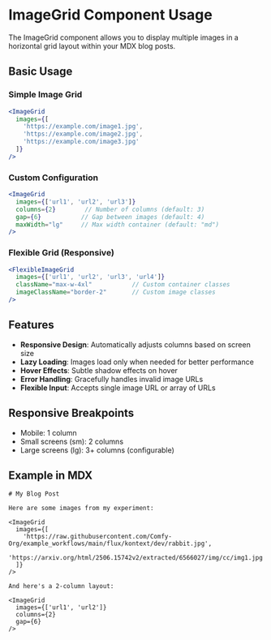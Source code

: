 # ImageGrid Component Usage

The ImageGrid component allows you to display multiple images in a horizontal grid layout within your MDX blog posts.

## Basic Usage

### Simple Image Grid
```jsx
<ImageGrid 
  images={[
    'https://example.com/image1.jpg',
    'https://example.com/image2.jpg',
    'https://example.com/image3.jpg'
  ]} 
/>
```

### Custom Configuration
```jsx
<ImageGrid 
  images={['url1', 'url2', 'url3']}
  columns={2}        // Number of columns (default: 3)
  gap={6}           // Gap between images (default: 4)
  maxWidth="lg"     // Max width container (default: "md")
/>
```

### Flexible Grid (Responsive)
```jsx
<FlexibleImageGrid 
  images={['url1', 'url2', 'url3', 'url4']}
  className="max-w-4xl"           // Custom container classes
  imageClassName="border-2"       // Custom image classes
/>
```

## Features

- **Responsive Design**: Automatically adjusts columns based on screen size
- **Lazy Loading**: Images load only when needed for better performance
- **Hover Effects**: Subtle shadow effects on hover
- **Error Handling**: Gracefully handles invalid image URLs
- **Flexible Input**: Accepts single image URL or array of URLs

## Responsive Breakpoints

- Mobile: 1 column
- Small screens (sm): 2 columns  
- Large screens (lg): 3+ columns (configurable)

## Example in MDX

```mdx
# My Blog Post

Here are some images from my experiment:

<ImageGrid 
  images={[
    'https://raw.githubusercontent.com/Comfy-Org/example_workflows/main/flux/kontext/dev/rabbit.jpg',
    'https://arxiv.org/html/2506.15742v2/extracted/6566027/img/cc/img1.jpg'
  ]} 
/>

And here's a 2-column layout:

<ImageGrid 
  images={['url1', 'url2']}
  columns={2}
  gap={6}
/>
``` 